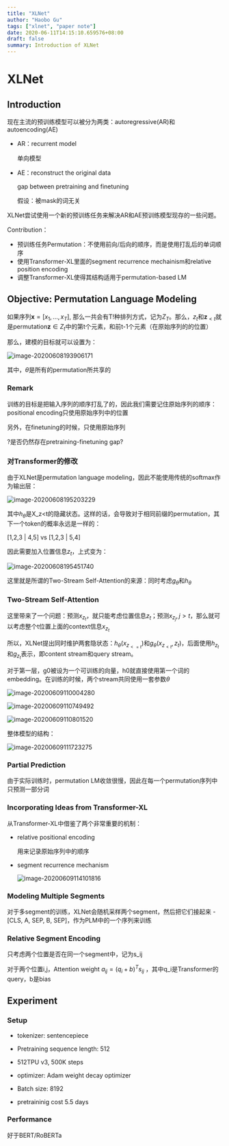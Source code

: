 ```yaml
---
title: "XLNet"
author: "Haobo Gu"
tags: ["xlnet", "paper note"]
date: 2020-06-11T14:15:10.659576+08:00
draft: false
summary: Introduction of XLNet
---
```

# XLNet

## Introduction

现在主流的预训练模型可以被分为两类：autoregressive(AR)和autoencoding(AE)

- AR：recurrent model

  单向模型

- AE：reconstruct the original data

  gap between pretraining and finetuning

  假设：被mask的词无关

XLNet尝试使用一个新的预训练任务来解决AR和AE预训练模型现存的一些问题。

Contribution：

- 预训练任务Permutation：不使用前向/后向的顺序，而是使用打乱后的单词顺序
- 使用Transformer-XL里面的segment recurrence mechainism和relative position encoding
- 调整Transformer-XL使得其结构适用于permutation-based LM

## Objective: Permutation Language Modeling

如果序列$\textbf{x} = [x_1, ...,x_T]$, 那么一共会有T!种排列方式，记为$Z_T$。那么，$z_t$和$\textbf{z}_{<t}$就是permutation$\textbf{z}\in Z_t$中的第t个元素，和前t-1个元素（在原始序列的的位置）

那么，建模的目标就可以设置为：

![image-20200608193906171](http://haobo-markdown.oss-cn-zhangjiakou.aliyuncs.com/markdown/2020-06-08-113906.png)

其中，$\theta$是所有的permutation所共享的

### Remark

训练的目标是把输入序列的顺序打乱了的，因此我们需要记住原始序列的顺序：positional encoding只使用原始序列中的位置

另外，在finetuning的时候，只使用原始序列

?是否仍然存在pretraining-finetuning gap?

### 对Transformer的修改

由于XLNet是permutation language modeling，因此不能使用传统的softmax作为输出层：

![image-20200608195203229](http://haobo-markdown.oss-cn-zhangjiakou.aliyuncs.com/markdown/2020-06-08-115203.png)

其中$h_\theta$是X_z<t的隐藏状态。这样的话，会导致对于相同前缀的permutation，其下一个token的概率永远是一样的：

[1,2,3 | 4,5] vs [1,2,3 | 5,4]

因此需要加入位置信息$z_t$，上式变为：

![image-20200608195451740](http://haobo-markdown.oss-cn-zhangjiakou.aliyuncs.com/markdown/2020-06-08-115451.png)

这里就是所谓的Two-Stream Self-Attention的来源：同时考虑$g_\theta$和$h_\theta$

### Two-Stream Self-Attention

这里带来了一个问题：预测$x_{z_t}$，就只能考虑位置信息$z_t$；预测$x_{z_j}, j > t$，那么就可以考虑整个t位置上面的context信息$x_{z_t}$

所以，XLNet提出同时维护两套隐状态：$h_\theta(x_{z_{<=t}})$和$g_\theta(x_{z_{<t}}, z_t)$，后面使用$h_{z_t}$和$g_{z_t}$表示，即content stream和query stream。

对于第一层，g0被设为一个可训练的向量，h0就直接使用第一个词的embedding。在训练的时候，两个stream共同使用一套参数$\theta$

![image-20200609110004280](http://haobo-markdown.oss-cn-zhangjiakou.aliyuncs.com/markdown/2020-06-09-030004.png)

![image-20200609110749492](http://haobo-markdown.oss-cn-zhangjiakou.aliyuncs.com/markdown/2020-06-09-030749.png)



![image-20200609110801520](http://haobo-markdown.oss-cn-zhangjiakou.aliyuncs.com/markdown/2020-06-09-030801.png)

整体模型的结构：

![image-20200609111723275](http://haobo-markdown.oss-cn-zhangjiakou.aliyuncs.com/markdown/2020-06-09-031723.png)

### Partial Prediction

由于实际训练时，permutation LM收敛很慢，因此在每一个permutation序列中只预测一部分词

### Incorporating Ideas from Transformer-XL

从Transformer-XL中借鉴了两个非常重要的机制：

- relative positional encoding

  用来记录原始序列中的顺序

- segment recurrence mechanism

  ![image-20200609114101816](http://haobo-markdown.oss-cn-zhangjiakou.aliyuncs.com/markdown/2020-06-09-034102.png)

### Modeling Multiple Segments

对于多segment的训练，XLNet会随机采样两个segment，然后把它们接起来 - [CLS, A, SEP, B, SEP]，作为PLM中的一个序列来训练

### Relative Segment Encoding

只考虑两个位置是否在同一个segment中，记为s_ij

对于两个位置i,j，Attention weight $a_{ij}=(q_i+b)^Ts_{ij}$ ，其中q_i是Transformer的query，b是bias



## Experiment

### Setup

- tokenizer: sentencepiece

- Pretraining sequence length: 512

- 512TPU v3, 500K steps
- optimizer: Adam weight decay optimizer
- Batch size: 8192
- pretraininig cost 5.5 days

### Performance

好于BERT/RoBERTa





